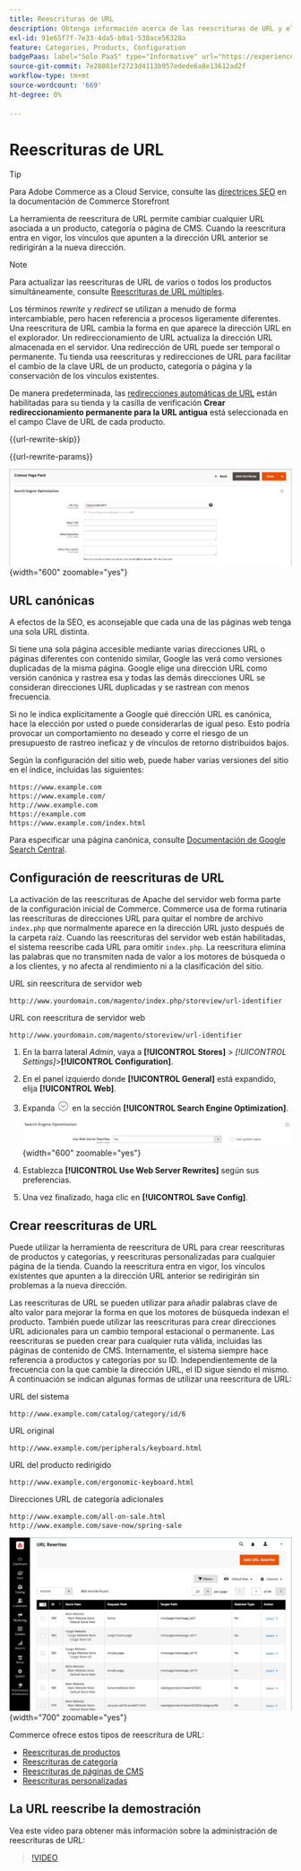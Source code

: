 ```yaml
---
title: Reescrituras de URL
description: Obtenga información acerca de las reescrituras de URL y el uso de la herramienta de reescritura de URL de Commerce para cambiar las URL asociadas a una página de producto, categoría o CMS.
exl-id: 91e65f7f-7e33-4da5-b0a1-538ace56328a
feature: Categories, Products, Configuration
badgePaas: label="Solo PaaS" type="Informative" url="https://experienceleague.adobe.com/en/docs/commerce/user-guides/product-solutions" tooltip="Se aplica solo a proyectos de Adobe Commerce en la nube (infraestructura PaaS administrada por Adobe) y a proyectos locales."
source-git-commit: 7e28081ef2723d4113b957edede6a8e13612ad2f
workflow-type: tm+mt
source-wordcount: '669'
ht-degree: 0%

---
```


# Reescrituras de URL

>[!TIP]
>
>Para Adobe Commerce as a Cloud Service, consulte las [directrices SEO](https://experienceleague.adobe.com/developer/commerce/storefront/setup/seo/indexing/) en la documentación de Commerce Storefront

La herramienta de reescritura de URL permite cambiar cualquier URL asociada a un producto, categoría o página de CMS. Cuando la reescritura entra en vigor, los vínculos que apunten a la dirección URL anterior se redirigirán a la nueva dirección.

>[!NOTE]
>
>Para actualizar las reescrituras de URL de varios o todos los productos simultáneamente, consulte [Reescrituras de URL múltiples](url-rewrite-product.md#multiple-url-rewrites).

Los términos _rewrite_ y _redirect_ se utilizan a menudo de forma intercambiable, pero hacen referencia a procesos ligeramente diferentes. Una reescritura de URL cambia la forma en que aparece la dirección URL en el explorador. Un redireccionamiento de URL actualiza la dirección URL almacenada en el servidor. Una redirección de URL puede ser temporal o permanente. Tu tienda usa reescrituras y redirecciones de URL para facilitar el cambio de la clave URL de un producto, categoría o página y la conservación de los vínculos existentes.

De manera predeterminada, las [redirecciones automáticas de URL](url-redirect-product-automatic.md) están habilitadas para su tienda y la casilla de verificación **Crear redireccionamiento permanente para la URL antigua** está seleccionada en el campo Clave de URL de cada producto.

{{url-rewrite-skip}}

{{url-rewrite-params}}

![Optimización del motor de búsqueda: crear redirección de URL permanente](./assets/product-search-engine-optimization-create-permanent-redirect.png){width="600" zoomable="yes"}

## URL canónicas

A efectos de la SEO, es aconsejable que cada una de las páginas web tenga una sola URL distinta.

Si tiene una sola página accesible mediante varias direcciones URL o páginas diferentes con contenido similar, Google las verá como versiones duplicadas de la misma página. Google elige una dirección URL como versión canónica y rastrea esa y todas las demás direcciones URL se consideran direcciones URL duplicadas y se rastrean con menos frecuencia.

Si no le indica explícitamente a Google qué dirección URL es canónica, hace la elección por usted o puede considerarlas de igual peso. Esto podría provocar un comportamiento no deseado y corre el riesgo de un presupuesto de rastreo ineficaz y de vínculos de retorno distribuidos bajos.

Según la configuración del sitio web, puede haber varias versiones del sitio en el índice, incluidas las siguientes:

    https://www.example.com
    https://www.example.com/
    http://www.example.com
    https://example.com
    https://www.example.com/index.html

Para especificar una página canónica, consulte [Documentación de Google Search Central](https://developers.google.com/search/docs/crawling-indexing/consolidate-duplicate-urls).

## Configuración de reescrituras de URL

La activación de las reescrituras de Apache del servidor web forma parte de la configuración inicial de Commerce. Commerce usa de forma rutinaria las reescrituras de direcciones URL para quitar el nombre de archivo `index.php` que normalmente aparece en la dirección URL justo después de la carpeta raíz. Cuando las reescrituras del servidor web están habilitadas, el sistema reescribe cada URL para omitir `index.php`. La reescritura elimina las palabras que no transmiten nada de valor a los motores de búsqueda o a los clientes, y no afecta al rendimiento ni a la clasificación del sitio.

URL sin reescritura de servidor web

    http://www.yourdomain.com/magento/index.php/storeview/url-identifier

URL con reescritura de servidor web

    http://www.yourdomain.com/magento/storeview/url-identifier

1. En la barra lateral _Admin_, vaya a **[!UICONTROL Stores]** > _[!UICONTROL Settings]_>**[!UICONTROL Configuration]**.

1. En el panel izquierdo donde **[!UICONTROL General]** está expandido, elija **[!UICONTROL Web]**.

1. Expanda ![Selector de expansión](../assets/icon-display-expand.png) en la sección **[!UICONTROL Search Engine Optimization]**.

   ![Configuración general: optimización del motor de búsqueda web](../configuration-reference/general/assets/web-search-engine-optimization.png){width="600" zoomable="yes"}

1. Establezca **[!UICONTROL Use Web Server Rewrites]** según sus preferencias.

1. Una vez finalizado, haga clic en **[!UICONTROL Save Config]**.

## Crear reescrituras de URL

Puede utilizar la herramienta de reescritura de URL para crear reescrituras de productos y categorías, y reescrituras personalizadas para cualquier página de la tienda. Cuando la reescritura entra en vigor, los vínculos existentes que apunten a la dirección URL anterior se redirigirán sin problemas a la nueva dirección.

Las reescrituras de URL se pueden utilizar para añadir palabras clave de alto valor para mejorar la forma en que los motores de búsqueda indexan el producto. También puede utilizar las reescrituras para crear direcciones URL adicionales para un cambio temporal estacional o permanente. Las reescrituras se pueden crear para cualquier ruta válida, incluidas las páginas de contenido de CMS. Internamente, el sistema siempre hace referencia a productos y categorías por su ID. Independientemente de la frecuencia con la que cambie la dirección URL, el ID sigue siendo el mismo. A continuación se indican algunas formas de utilizar una reescritura de URL:

URL del sistema

    http://www.example.com/catalog/category/id/6

URL original

    http://www.example.com/peripherals/keyboard.html

URL del producto redirigido

    http://www.example.com/ergonomic-keyboard.html

Direcciones URL de categoría adicionales

    http://www.example.com/all-on-sale.html
    http://www.example.com/save-now/spring-sale

![La URL reescribe la cuadrícula](./assets/url-rewrites.png){width="700" zoomable="yes"}

Commerce ofrece estos tipos de reescritura de URL:

* [Reescrituras de productos](url-rewrite-product.md)
* [Reescrituras de categoría](url-rewrite-category.md)
* [Reescrituras de páginas de CMS](url-rewrite-cms-page.md)
* [Reescrituras personalizadas](url-rewrite-custom.md)

## La URL reescribe la demostración

Vea este vídeo para obtener más información sobre la administración de reescrituras de URL:

>[!VIDEO](https://video.tv.adobe.com/v/343751?quality=12&learn=on)
